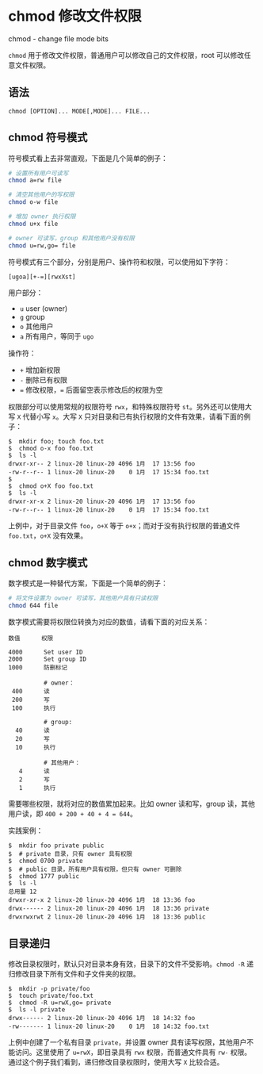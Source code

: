 # chmod 修改文件权限

chmod - change file mode bits

`chmod` 用于修改文件权限，普通用户可以修改自己的文件权限，root 可以修改任意文件权限。

## 语法

```
chmod [OPTION]... MODE[,MODE]... FILE...
```

## chmod 符号模式

符号模式看上去非常直观，下面是几个简单的例子：

``` bash
# 设置所有用户可读写
chmod a=rw file

# 清空其他用户的写权限
chmod o-w file

# 增加 owner 执行权限
chmod u+x file

# owner 可读写，group 和其他用户没有权限
chmod u=rw,go= file
```

符号模式有三个部分，分别是用户、操作符和权限，可以使用如下字符：

```
[ugoa][+-=][rwxXst]
```

用户部分：

- `u` user (owner)
- `g` group
- `o` 其他用户
- `a` 所有用户，等同于 `ugo`

操作符：

- `+` 增加新权限
- `-` 删除已有权限 
- `=` 修改权限，`=` 后面留空表示修改后的权限为空

权限部分可以使用常规的权限符号 `rwx`，和特殊权限符号 `st`。另外还可以使用大写 `X` 代替小写 `x`。大写 `X` 只对目录和已有执行权限的文件有效果，请看下面的例子：

``` shell-session
$  mkdir foo; touch foo.txt
$  chmod o-x foo foo.txt
$  ls -l
drwxr-xr-- 2 linux-20 linux-20 4096 1月  17 13:56 foo
-rw-r--r-- 1 linux-20 linux-20    0 1月  17 15:34 foo.txt
$  
$  chmod o+X foo foo.txt
$  ls -l
drwxr-xr-x 2 linux-20 linux-20 4096 1月  17 13:56 foo
-rw-r--r-- 1 linux-20 linux-20    0 1月  17 15:34 foo.txt
```

上例中，对于目录文件 `foo`，`o+X` 等于 `o+x`；而对于没有执行权限的普通文件 `foo.txt`，`o+X` 没有效果。

## chmod 数字模式

数字模式是一种替代方案，下面是一个简单的例子：

``` bash
# 将文件设置为 owner 可读写，其他用户具有只读权限
chmod 644 file
```

数字模式需要将权限位转换为对应的数值，请看下面的对应关系：

```
数值      权限

4000      Set user ID
2000      Set group ID
1000      防删标记

          # owner：
 400      读
 200      写
 100      执行

          # group:
  40      读
  20      写
  10      执行

          # 其他用户：
   4      读
   2      写
   1      执行
```

需要哪些权限，就将对应的数值累加起来。比如 owner 读和写，group 读，其他用户读，即 `400 + 200 + 40 + 4 = 644`。

实践案例：

``` shell-session
$  mkdir foo private public
$  # private 目录，只有 owner 具有权限
$  chmod 0700 private
$  # public 目录，所有用户具有权限，但只有 owner 可删除
$  chmod 1777 public
$  ls -l
总用量 12
drwxr-xr-x 2 linux-20 linux-20 4096 1月  18 13:36 foo
drwx------ 2 linux-20 linux-20 4096 1月  18 13:36 private
drwxrwxrwt 2 linux-20 linux-20 4096 1月  18 13:36 public
```

## 目录递归

修改目录权限时，默认只对目录本身有效，目录下的文件不受影响。`chmod -R` 递归修改目录下所有文件和子文件夹的权限。

``` shell-session hl_lines="3 5 6"
$  mkdir -p private/foo
$  touch private/foo.txt
$  chmod -R u=rwX,go= private
$  ls -l private
drwx------ 2 linux-20 linux-20 4096 1月  18 14:32 foo
-rw------- 1 linux-20 linux-20    0 1月  18 14:32 foo.txt
```

上例中创建了一个私有目录 `private`，并设置 owner 具有读写权限，其他用户不能访问。这里使用了 `u=rwX`，即目录具有 `rwx` 权限，而普通文件具有 `rw-` 权限。通过这个例子我们看到，递归修改目录权限时，使用大写 `X` 比较合适。